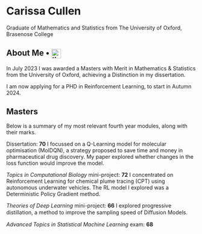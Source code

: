 # Carissa Cullen
Graduate of Mathematics and Statistics from The University of Oxford, Brasenose College  

## About Me • <a href="https://www.linkedin.com/in/carissa-cullen-3015a61b7/" target="blank"><img align="center" src="https://user-images.githubusercontent.com/88904952/234979284-68c11d7f-1acc-4f0c-ac78-044e1037d7b0.png" alt="linkedin" height="25" width="25" /></a>

In July 2023 I was awarded a Masters with Merit in Mathematics & Statistics from the University of Oxford, achieving a Distinction in my dissertation. 

I am now applying for a PHD in Reinforcement Learning, to start in Autumn 2024.

## Masters 
Below is a summary of my most relevant fourth year modules, along with their marks.

Dissertation: **70** I focussed on a Q-Learning model for molecular optimisation (MolDQN), a strategy proposed to save time and money in pharmaceutical drug discovery. My paper explored whether changes in the loss function would improve the model.

*Topics in Computational Biology* mini-project: **72** I concentrated on Reinforcement Learning for chemical plume tracing (CPT) using autonomous underwater vehicles. The RL model I explored was a Deterministic Policy Gradient method. 

*Theories of Deep Learning* mini-project: **66** I explored progressive distillation, a method to improve the sampling speed of Diﬀusion Models.

*Advanced Topics in Statistical Machine Learning* exam: **68**
